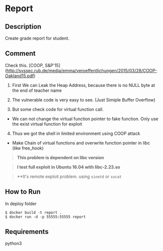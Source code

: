 # Report

## Description
Create grade report for student.

## Comment

Check this. [COOP, S&P'15] (http://syssec.rub.de/media/emma/veroeffentlichungen/2015/03/28/COOP-Oakland15.pdf)

1. First We can Leak the Heap Address, because there is no NULL byte at the end of teacher name

2. The vulnerable code is very easy to see. (Just Simiple Buffer Overflow)

3. But some check code for virtual function call.
 - We can not change the virtual function pointer to fake function. Only use the exist virtual function for exploit

4. Thus we got the shell in limited environment using COOP attack
 - Make Chain of virtual functions and overwrite function pointer in libc (like free_hook)

>**This problem is dependent on libc version**

>**I test full exploit in Ubuntu 16.04 with libc-2.23.so**

>**It's remote exploit problem. using `xinetd` or `socat`

## How to Run
In deploy folder
```/bin/sh
$ docker build -t report .
$ docker run -d -p 55555:55555 report
```

## Requirements
python3


